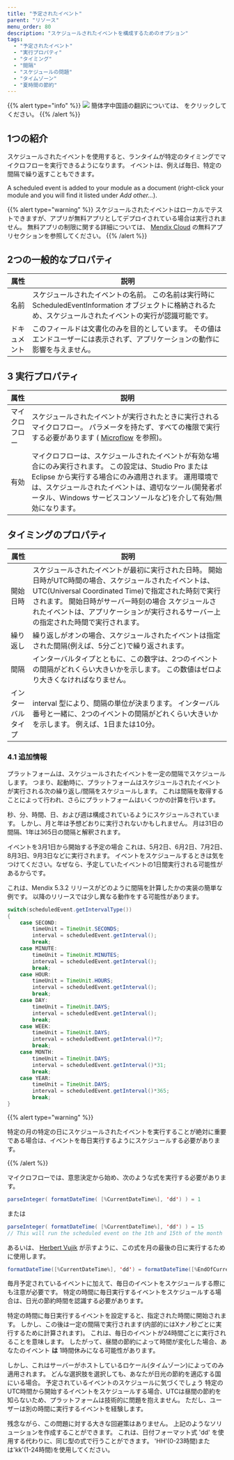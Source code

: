 ```yaml
---
title: "予定されたイベント"
parent: "リソース"
menu_order: 80
description: "スケジュールされたイベントを構成するためのオプション"
tags:
  - "予定されたイベント"
  - "実行プロパティ"
  - "タイミング"
  - "間隔"
  - "スケジュールの問題"
  - "タイムゾーン"
  - "夏時間の節約"
---
```


{{% alert type="info" %}}
<img src="attachments/chinese-translation/china.png" style="display: inline-block; margin: 0" /> 簡体字中国語の翻訳については、 [<unk> <unk> <unk>](https://cdn.mendix.tencent-cloud.com/documentation/refguide8/scheduled-events.pdf) をクリックしてください。
{{% /alert %}}

## 1つの紹介

スケジュールされたイベントを使用すると、ランタイムが特定のタイミングでマイクロフローを実行できるようになります。 イベントは、例えば毎日、特定の間隔で繰り返すこともできます。

A scheduled event is added to your module as a document (right-click your module and you will find it listed under *Add other...*).

{{% alert type="warning" %}}
スケジュールされたイベントはローカルでテストできますが、アプリが無料アプリとしてデプロイされている場合は実行されません。 無料アプリの制限に関する詳細については、 [Mendix Cloud](/developerportal/deploy/mendix-cloud-deploy#free-app) の無料アプリセクションを参照してください。
{{% /alert %}}

## 2つの一般的なプロパティ

| 属性     | 説明                                                                                            |
| ------ | --------------------------------------------------------------------------------------------- |
| 名前     | スケジュールされたイベントの名前。 この名前は実行時に ScheduledEventInformation オブジェクトに格納されるため、スケジュールされたイベントの実行が認識可能です。 |
| ドキュメント | このフィールドは文書化のみを目的としています。 その値はエンドユーザーには表示されず、アプリケーションの動作に影響を与えません。                              |

## 3 実行プロパティ

| 属性      | 説明                                                                                                                                                              |
| ------- | --------------------------------------------------------------------------------------------------------------------------------------------------------------- |
| マイクロフロー | スケジュールされたイベントが実行されたときに実行されるマイクロフロー。 パラメータを持たず、すべての権限で実行する必要があります ( [Microflow](microflow) を参照)。                                                                 |
| 有効      | マイクロフローは、スケジュールされたイベントが有効な場合にのみ実行されます。 この設定は、Studio Pro または Eclipse から実行する場合にのみ適用されます。 運用環境では、スケジュールされたイベントは、適切なツール(開発者ポータル、Windows サービスコンソールなど)を介して有効/無効になります。 |

## タイミングのプロパティ

| 属性        | 説明                                                                                                                                                                       |
| --------- | ------------------------------------------------------------------------------------------------------------------------------------------------------------------------ |
| 開始日時      | スケジュールされたイベントが最初に実行された日時。 開始日時がUTC時間の場合、スケジュールされたイベントは、UTC(Universal Coordinated Time)で指定された時刻で実行されます。 開始日時がサーバー時刻の場合 スケジュールされたイベントは、アプリケーションが実行されるサーバー上の指定された時間で実行されます。 |
| 繰り返し      | 繰り返しがオンの場合、スケジュールされたイベントは指定された間隔(例えば、5分ごと)で繰り返されます。                                                                                                                      |
| 間隔        | インターバルタイプとともに、この数字は、2つのイベントの間隔がどれくらい大きいかを示します。 この数値はゼロより大きくなければなりません。                                                                                                    |
| インターバルタイプ | interval 型により、間隔の単位が決まります。 インターバル番号と一緒に、2つのイベントの間隔がどれくらい大きいかを示します。 例えば、1日または10分。                                                                                         |

### 4.1 追加情報

プラットフォームは、スケジュールされたイベントを一定の間隔でスケジュールします。 つまり、起動時に、プラットフォームはスケジュールされたイベントが実行される次の繰り返し/間隔をスケジュールします。 これは間隔を取得することによって行われ、さらにプラットフォームはいくつかの計算を行います。

秒、分、時間、日、および週は構成されているようにスケジュールされています。 しかし、月と年は予想どおりに実行されないかもしれません。 月は31日の間隔、1年は365日の間隔と解釈されます。

イベントを3月1日から開始する予定の場合 これは、5月2日、6月2日、7月2日、8月3日、9月3日などに実行されます。 イベントをスケジュールするときは気をつけてください。なぜなら、予定していたイベントの1日間実行される可能性があるからです。

これは、Mendix 5.3.2 リリースがどのように間隔を計算したかの実装の簡単な例です。 以降のリリースでは少し異なる動作をする可能性があります。

```java
switch(scheduledEvent.getIntervalType())
{
    case SECOND:
        timeUnit = TimeUnit.SECONDS;
        interval = scheduledEvent.getInterval();
        break;
    case MINUTE:
        timeUnit = TimeUnit.MINUTES;
        interval = scheduledEvent.getInterval();
        break;
    case HOUR:
        timeUnit = TimeUnit.HOURS;
        interval = scheduledEvent.getInterval();
        break;
    case DAY:
        timeUnit = TimeUnit.DAYS;
        interval = scheduledEvent.getInterval();
        break;
    case WEEK:
        timeUnit = TimeUnit.DAYS;
        interval = scheduledEvent.getInterval()*7;
        break;
    case MONTH:
        timeUnit = TimeUnit.DAYS;
        interval = scheduledEvent.getInterval()*31;
        break;
    case YEAR:
        timeUnit = TimeUnit.DAYS;
        interval = scheduledEvent.getInterval()*365;
        break;
}
```

{{% alert type="warning" %}}

特定の月の特定の日にスケジュールされたイベントを実行することが絶対に重要である場合は、イベントを毎日実行するようにスケジュールする必要があります。

{{% /alert %}}

マイクロフローでは、意思決定から始め、次のような式を実行する必要があります。

```java
parseInteger( formatDateTime( [%CurrentDateTime%], 'dd') ) = 1
```

または

```java
parseInteger( formatDateTime( [%CurrentDateTime%], 'dd') ) = 15
// This will run the scheduled event on the 1th and 15th of the month
```

あるいは、 [Herbert Vujik](https://mxforum.mendix.com/questions/6934/How-are-monthly-Scheduled-Events-planned#10518) が示すように、この式を月の最後の日に実行するために使用します。

```java
formatDateTime([%CurrentDateTime%], 'dd') = formatDateTime([%EndOfCurrentMonth%], 'dd') 
```

毎月予定されているイベントに加えて、毎日のイベントをスケジュールする際にも注意が必要です。 特定の時間に毎日実行するイベントをスケジュールする場合は、日光の節約時間を認識する必要があります。

特定の時間に毎日実行するイベントを設定すると、指定された時間に開始されます。 しかし、この後は一定の間隔で実行されます(内部的にはXナノ秒ごとに実行するために計算されます)。 これは、毎日のイベントが24時間ごとに実行されることを意味します。 したがって、昼間の節約によって時間が変化した場合、あなたのイベント **は** 1時間休みになる可能性があります。

しかし、これはサーバーがホストしているロケール(タイムゾーン)によってのみ適用されます。 どんな選択肢を選択しても、あなたが日光の節約を適応する国にいる場合。 予定されているイベントのスケジュールに気づくでしょう 特定のUTC時間から開始するイベントをスケジュールする場合、UTCは昼間の節約を知らないため、プラットフォームは技術的に問題を抱えません。 ただし、ユーザーは別の時間に実行するイベントを経験します。

残念ながら、この問題に対する大きな回避策はありません。 上記のようなソリューションを作成することができます。 これは、日付フォーマット式 'dd' を使用する代わりに、同じ型の式で行うことができます。 'HH'(0-23時間)または'kk'(1-24時間)を使用してください。
